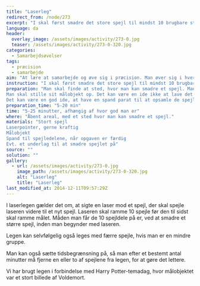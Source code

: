 ```yaml
---
title: "Laserleg"
redirect_from: /node/273
excerpt: "I skal først smadre det store spejl til mindst 10 brugbare stykker, på det anviste sted. Det er ligemeget hvor store de er, hvis I selv mener, at I kan bruge dem. Herefter skal i bringe de brugbare stykker hen til det objekt, I skal ramme. I vælger en til at styre laseren og ti til at holde spejlene. I kan evt. vælge en eller flere til at hjælpe med at dirigere dem, der holder spejlene. Det er nu jeres opgave at få laseren til at ramme alle ti spejle, hvorefter den til sidst skal ramme målobjektet. I må gerne bytte, så det er en ny der prøver at styre laseren, hvis I tror, at det kan hjælpe jer. Opgaven er løst når målet er ramt."
language: da
header:
  overlay_image: /assets/images/activity/273-0.jpg
  teaser: /assets/images/activity/273-0-320.jpg
categories:
  - Samarbejdsøvelser
tags:
  - præcision
  - samarbejde
aim: "At lære at samarbejde og øve sig i præcision. Man øver sig i hvert fald i at stå helt stille."
instruction: "I skal først smadre det store spejl til mindst 10 brugbare stykker, på det anviste sted. Det er ligemeget hvor store de er, hvis I selv mener, at I kan bruge dem. Herefter skal i bringe de brugbare stykker hen til det objekt, I skal ramme. I vælger en til at styre laseren og ti til at holde spejlene. I kan evt. vælge en eller flere til at hjælpe med at dirigere dem, der holder spejlene. Det er nu jeres opgave at få laseren til at ramme alle ti spejle, hvorefter den til sidst skal ramme målobjektet. I må gerne bytte, så det er en ny der prøver at styre laseren, hvis I tror, at det kan hjælpe jer. Opgaven er løst når målet er ramt."
preparation: "Man skal finde at sted, hvor man kan smadre et spejl. Man kan evt. bruge et underlag, som man kan smide ud bagefter, så man er sikker på at få alle glasskår vær fra jorden igen.
Man skal stille sit målobjekt op. Det kan være en ide ikke at lave det alt for småt, så når man endelig får laseren igennem de ti spejle, skal de ikke skal sigte efter noget mega småt.
Det kan være en god ide, at have en spand parat til at opsamle de spejlstykker, der bruges til legen."
preparation_time: "5-20 min"
time: "5-25 minutter, afhængig af hvor god man er"
where: "Åbent areal, med et sted hvor man kan smadre et spejl."
materials: "Stort spejl
Laserpointer, gerne kraftig
Målobjekt
Spand til spejledelene, når opgaven er færdig
Evt. et underlag til at smadre spejlet på"
source: ""
solution: ""
gallery:
  - url: /assets/images/activity/273-0.jpg
    image_path: /assets/images/activity/273-0-320.jpg
    alt: "Laserleg"
    title: "Laserleg"
last_modified_at: 2014-12-11T09:57:29Z
---
```

I laserlegen gælder det om, at sigte en laser mod et spejl, der skal spejle laseren videre til et nyt spejl. Laseren skal ramme 10 spejle før den til sidst skal ramme målet. Måden man får de 10 spejldele på er, ved at smadre et større spejl, inden man begynder med laseren.

Legen kan selvfølgelig også leges med færre spejle, hvis man er en mindre gruppe.

Man kan også sætte tidsbegrænsning på, så man efter et bestemt antal minutter må fjerne en eller to af spejlene fra legen, for at gøre det lettere.

Vi har brugt legen i forbindelse med Harry Potter-temadag, hvor målobjektet var et stort billede af Voldemort.
